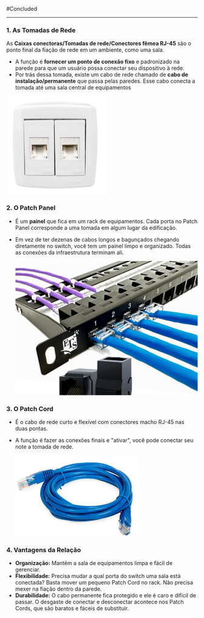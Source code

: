 #Concluded 

---
### **1. As Tomadas de Rede**

As **Caixas conectoras/Tomadas de rede/Conectores fêmea RJ-45** são o ponto final da fiação de rede em um ambiente, como uma sala.

- A função é **fornecer um ponto de conexão fixo** e padronizado na parede para que um usuário possa conectar seu dispositivo à rede.
- Por trás dessa tomada, existe um cabo de rede chamado de **cabo de instalação/permanente** que passa pelas paredes. Esse cabo conecta a tomada até uma sala central de equipamentos

![150](../../attachments/Pasted%20image%2020250703193850.png)
### **2. O Patch Panel**
- É um **painel** que fica em um rack de equipamentos. Cada porta no Patch Panel corresponde a uma tomada em algum lugar da edificação.
- Em vez de ter dezenas de cabos longos e bagunçados chegando diretamente no switch, você tem um painel limpo e organizado. Todas as conexões da infraestrutura terminam ali.

  ![220](../../attachments/Pasted%20image%2020250703194115.png)
### **3. O Patch Cord**
- É o cabo de rede curto e flexível com conectores macho RJ-45 nas duas pontas.
- A função é fazer as conexões finais e "ativar", você pode conectar seu note a tomada de rede.

  ![200](../../attachments/Pasted%20image%2020250703194355.png)
### **4. Vantagens da Relação**
- **Organização:** Mantém a sala de equipamentos limpa e fácil de gerenciar.
- **Flexibilidade:** Precisa mudar a qual porta do switch uma sala está conectada? Basta mover um pequeno Patch Cord no rack. Não precisa mexer na fiação dentro da parede.
- **Durabilidade:** O cabo permanente fica protegido e ele é caro e difícil de passar. O desgaste de conectar e desconectar acontece nos Patch Cords, que são baratos e fáceis de substituir.


